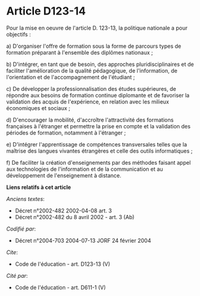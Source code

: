 # Article D123-14

Pour la mise en oeuvre de l'article D. 123-13, la politique nationale a pour objectifs : 

a) D'organiser l'offre de formation sous la forme de parcours types de formation préparant à l'ensemble des diplômes
nationaux ; 

b) D'intégrer, en tant que de besoin, des approches pluridisciplinaires et de faciliter l'amélioration de la qualité
pédagogique, de l'information, de l'orientation et de l'accompagnement de l'étudiant ; 

c) De développer la professionnalisation des études supérieures, de répondre aux besoins de formation continue diplomante et
de favoriser la validation des acquis de l'expérience, en relation avec les milieux économiques et sociaux ; 

d) D'encourager la mobilité, d'accroître l'attractivité des formations françaises à l'étranger et permettre la prise en
compte et la validation des périodes de formation, notamment à l'étranger ; 

e) D'intégrer l'apprentissage de compétences transversales telles que la maîtrise des langues vivantes étrangères et celle
des outils informatiques ; 

f) De faciliter la création d'enseignements par des méthodes faisant appel aux technologies de l'information et de la
communication et au développement de l'enseignement à distance.

**Liens relatifs à cet article**

_Anciens textes_:

  - Décret n°2002-482 2002-04-08 art. 3
  - Décret n°2002-482 du 8 avril 2002 - art. 3 (Ab)

_Codifié par_:

  - Décret n°2004-703 2004-07-13 JORF 24 février 2004

_Cite_:

  - Code de l'éducation - art. D123-13 (V)

_Cité par_:

  - Code de l'éducation - art. D611-1 (V)
